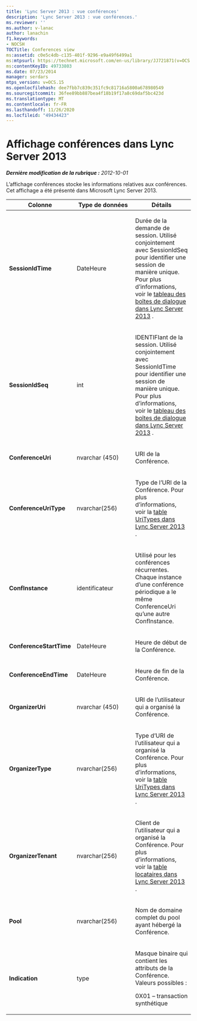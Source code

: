 ```yaml
---
title: 'Lync Server 2013 : vue conférences'
description: 'Lync Server 2013 : vue conférences.'
ms.reviewer: ''
ms.author: v-lanac
author: lanachin
f1.keywords:
- NOCSH
TOCTitle: Conferences view
ms:assetid: c0e5c4db-c135-401f-9296-e9a49f6499a1
ms:mtpsurl: https://technet.microsoft.com/en-us/library/JJ721871(v=OCS.15)
ms:contentKeyID: 49733803
ms.date: 07/23/2014
manager: serdars
mtps_version: v=OCS.15
ms.openlocfilehash: dee7fbb7c839c351fc9c81716a5800a678980549
ms.sourcegitcommit: 36fee89bb887bea4f18b19f17a8c69daf5bc423d
ms.translationtype: MT
ms.contentlocale: fr-FR
ms.lasthandoff: 11/26/2020
ms.locfileid: "49434423"
---
```

# <a name="conferences-view-in-lync-server-2013"></a>Affichage conférences dans Lync Server 2013

<div data-xmlns="http://www.w3.org/1999/xhtml">

<div class="topic" data-xmlns="http://www.w3.org/1999/xhtml" data-msxsl="urn:schemas-microsoft-com:xslt" data-cs="https://msdn.microsoft.com/">

<div data-asp="https://msdn2.microsoft.com/asp">



</div>

<div id="mainSection">

<div id="mainBody">

<span> </span>

_**Dernière modification de la rubrique :** 2012-10-01_

L’affichage conférences stocke les informations relatives aux conférences. Cet affichage a été présenté dans Microsoft Lync Server 2013.


<table>
<colgroup>
<col style="width: 33%" />
<col style="width: 33%" />
<col style="width: 33%" />
</colgroup>
<thead>
<tr class="header">
<th>Colonne</th>
<th>Type de données</th>
<th>Détails</th>
</tr>
</thead>
<tbody>
<tr class="odd">
<td><p><strong>SessionIdTime</strong></p></td>
<td><p>DateHeure</p></td>
<td><p>Durée de la demande de session. Utilisé conjointement avec SessionIdSeq pour identifier une session de manière unique. Pour plus d’informations, voir le <a href="lync-server-2013-dialogs-table.md">tableau des boîtes de dialogue dans Lync Server 2013</a> .</p></td>
</tr>
<tr class="even">
<td><p><strong>SessionIdSeq</strong></p></td>
<td><p>int</p></td>
<td><p>IDENTIFIant de la session. Utilisé conjointement avec SessionIdTime pour identifier une session de manière unique. Pour plus d’informations, voir le <a href="lync-server-2013-dialogs-table.md">tableau des boîtes de dialogue dans Lync Server 2013</a> .</p></td>
</tr>
<tr class="odd">
<td><p><strong>ConferenceUri</strong></p></td>
<td><p>nvarchar (450)</p></td>
<td><p>URI de la Conférence.</p></td>
</tr>
<tr class="even">
<td><p><strong>ConferenceUriType</strong></p></td>
<td><p>nvarchar(256)</p></td>
<td><p>Type de l’URI de la Conférence. Pour plus d’informations, voir la <a href="lync-server-2013-uritypes-table.md">table UriTypes dans Lync Server 2013</a> .</p></td>
</tr>
<tr class="odd">
<td><p><strong>ConfInstance</strong></p></td>
<td><p>identificateur</p></td>
<td><p>Utilisé pour les conférences récurrentes. Chaque instance d’une conférence périodique a le même ConferenceUri qu’une autre ConfInstance.</p></td>
</tr>
<tr class="even">
<td><p><strong>ConferenceStartTime</strong></p></td>
<td><p>DateHeure</p></td>
<td><p>Heure de début de la Conférence.</p></td>
</tr>
<tr class="odd">
<td><p><strong>ConferenceEndTime</strong></p></td>
<td><p>DateHeure</p></td>
<td><p>Heure de fin de la Conférence.</p></td>
</tr>
<tr class="even">
<td><p><strong>OrganizerUri</strong></p></td>
<td><p>nvarchar (450)</p></td>
<td><p>URI de l’utilisateur qui a organisé la Conférence.</p></td>
</tr>
<tr class="odd">
<td><p><strong>OrganizerType</strong></p></td>
<td><p>nvarchar(256)</p></td>
<td><p>Type d’URI de l’utilisateur qui a organisé la Conférence. Pour plus d’informations, voir la <a href="lync-server-2013-uritypes-table.md">table UriTypes dans Lync Server 2013</a> .</p></td>
</tr>
<tr class="even">
<td><p><strong>OrganizerTenant</strong></p></td>
<td><p>nvarchar(256)</p></td>
<td><p>Client de l’utilisateur qui a organisé la Conférence. Pour plus d’informations, voir la <a href="lync-server-2013-tenants-table.md">table locataires dans Lync Server 2013</a> .</p></td>
</tr>
<tr class="odd">
<td><p><strong>Pool</strong></p></td>
<td><p>nvarchar(256)</p></td>
<td><p>Nom de domaine complet du pool ayant hébergé la Conférence.</p></td>
</tr>
<tr class="even">
<td><p><strong>Indication</strong></p></td>
<td><p>type</p></td>
<td><p>Masque binaire qui contient les attributs de la Conférence. Valeurs possibles :</p>
<p>0X01 – transaction synthétique</p></td>
</tr>
</tbody>
</table>


</div>

<span> </span>

</div>

</div>

</div>

